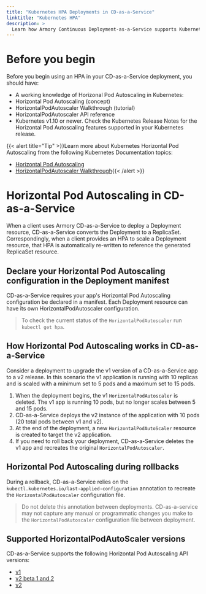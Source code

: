 ```yaml
---
title: "Kubernetes HPA Deployments in CD-as-a-Service"
linktitle: "Kubernetes HPA"
description: >
  Learn how Armory Continuous Deployment-as-a-Service supports Kubernetes deployments with Horizontal Pod Autoscaling.
---
```


# Before you begin
Before you begin using an HPA in your CD-as-a-Service deployment, you should have:
- A working knowledge of Horizonal Pod Autoscaling in Kubernetes:
- Horizontal Pod Autoscaling (concept)
- HorizontalPodAutoscaler Walkthrough (tutorial)
- HorizontalPodAutoscaler API reference
- Kubernetes v1.10 or newer. Check the Kubernetes Release Notes for the Horizontal Pod Autoscaling features supported in your Kubernetes release.

{{< alert title="Tip" >}}Learn more about Kubernetes Horizontal Pod Autoscaling from the following Kubernetes Documentation topics:
- [Horizontal Pod Autoscaling](https://kubernetes.io/docs/tasks/run-application/horizontal-pod-autoscale/)
- [HorizontalPodAutoscaler Walkthrough](https://kubernetes.io/docs/tasks/run-application/horizontal-pod-autoscale-walkthrough/){{< /alert >}}

# Horizontal Pod Autoscaling in CD-as-a-Service
When a client uses Armory CD-as-a-Service to deploy a Deployment resource,  CD-as-a-Service converts the Deployment to a ReplicaSet. Correspondingly, when a client provides an HPA to scale a Deployment resource, that HPA is automatically re-written to reference the generated ReplicaSet resource.

## Declare your Horizontal Pod Autoscaling configuration in the Deployment manifest
CD-as-a-Service requires your app's Horizontal Pod Autoscaling configuration be declared in a manifest.  Each Deployment resource can have its own HorizontalPodAutoscaler configuration.

> To check the current status of the `HorizontalPodAutoscaler` run `kubectl get hpa`.

## How Horizontal Pod Autoscaling works in CD-as-a-Service
Consider a deployment to upgrade the v1 version of a CD-as-a-Service app to a v2 release. In this scenario the v1 application is running with 10 replicas and is scaled with a minimum set to 5 pods and a maximum set to 15 pods.

1. When the deployment begins, the v1 `HorizontalPodAutoscaler` is deleted. The v1 app is running 10 pods, but no longer scales between 5 and 15 pods.
1. CD-as-a-Service deploys the v2 instance of the application with 10 pods (20 total pods between v1 and v2).
1. At the end of the deployment, a new `HorizontalPodAutoScaler` resource is created to target the v2 application. 
1. If you need to roll back your deployment, CD-as-a-Service deletes the v1 app and recreates the original `HorizontalPodAutoscaler`.

## Horizontal Pod Autoscaling during rollbacks
During a rollback, CD-as-a-Service relies on the `kubectl.kubernetes.io/last-applied-configuration` annotation to recreate the `HorizontalPodAutoscaler` configuration file. 

> Do not delete this annotation between deployments. CD-as-a-service may not capture any manual or programmatic changes you make to the `HorizontalPodAutoscaler` configuration file between deployment.

## Supported HorizontalPodAutoScaler versions
CD-as-a-Service supports the following Horizontal Pod Autoscaling API versions:
- [v1](https://kubernetes.io/docs/reference/kubernetes-api/workload-resources/horizontal-pod-autoscaler-v1/)
- [v2 beta 1 and 2](https://kubernetes.io/docs/reference/kubernetes-api/workload-resources/horizontal-pod-autoscaler-v2beta2/)
-  [v2](https://kubernetes.io/docs/reference/kubernetes-api/workload-resources/horizontal-pod-autoscaler-v2/)
